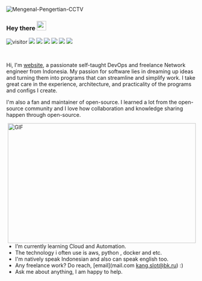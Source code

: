 ![Mengenal-Pengertian-CCTV](https://user-images.githubusercontent.com/58392246/163803663-b08e6cf9-c95b-4e93-9c06-013fac9d125b.jpg)
### Hey there <img src="https://media.giphy.com/media/hvRJCLFzcasrR4ia7z/giphy.gif" width="25px">

![visitor](https://shields-io-visitor-counter.herokuapp.com/badge?page=muhammaddzaky&label=Visitor&labelColor=000000&logo=GitHub&logoColor=FFFFFF&color=2807ba&style=for-the-badge)
[![](https://img.shields.io/badge/Gmail-D14836?style=for-the-badge&logo=gmail&logoColor=white)](mailto:kang.slot@bk.ru)
[![](https://img.shields.io/badge/Instagram-E4405F?style=for-the-badge&logo=instagram&logoColor=white)](https://www.instagram.com/ananda.dwi.p/)
[![](https://img.shields.io/badge/Facebook-4287f5?style=for-the-badge&logo=facebook&logoColor=white)](https://www.facebook.com/mrcodin)
[![](https://img.shields.io/badge/Discord-2807ba?style=for-the-badge&logo=discord&logoColor=white)](https://discordapp.com/users/882232353215352872/)
[![](https://img.shields.io/badge/LinkedIn-11c8ed?style=for-the-badge&logo=Linkedin&logoColor=white)](https://www.linkedin.com/in/mhdraihandzakysaragih)
[![](https://img.shields.io/badge/YouTube-ed2e11?style=for-the-badge&logo=youtube&logoColor=white)](https://www.youtube.com/vondutchofficial)

<!-- ![visitor badge](https://visitor-badge.glitch.me/badge?page_id=anandadwipra.anandadwipra&left_color=red&right_color=green&left_text=Visitors) -->

<br />


Hi, I'm [website](https://nh.co.id/dzakysaragih), a passionate self-taught DevOps and freelance Network engineer from Indonesia. My passion for software lies in dreaming up ideas and turning them into programs that can streamline and simplify work. I take great care in the experience, architecture, and practicality of the programs and configs I create.

I'm also a fan and maintainer of open-source. I learned a lot from the open-source community and I love how collaboration and knowledge sharing happen through open-source.


  <img align="right" alt="GIF" src="https://raw.githubusercontent.com/muhammaddzaky/muhammaddzaky/main/code.gif" width="500" height="320" />
  
- I’m currently learning Cloud and Automation.
- The technology i often use is aws, python , docker and etc.
- I'm natively speak Indonesian and also can speak english too.
- Any freelance work? Do reach, [email](mail.com kang.slot@bk.ru) :)
- Ask me about anything, I am happy to help.
<br />
<br />
<br />
<br />
